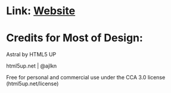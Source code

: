 # Link: [Website](https://hidannyzhu.github.io/)

# Credits for Most of Design: 
Astral by HTML5 UP

html5up.net | @ajlkn

Free for personal and commercial use under the CCA 3.0 license (html5up.net/license)
